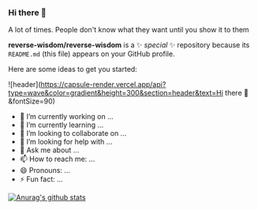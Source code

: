 ### Hi there 👋

A lot of times. People don't know what they want until you show it to them

**reverse-wisdom/reverse-wisdom** is a ✨ _special_ ✨ repository because its `README.md` (this file) appears on your GitHub profile.

Here are some ideas to get you started:

![header](https://capsule-render.vercel.app/api?type=wave&color=gradient&height=300&section=header&text=Hi there 👋&fontSize=90)

- 🔭 I’m currently working on ...
- 🌱 I’m currently learning ...
- 👯 I’m looking to collaborate on ...
- 🤔 I’m looking for help with ...
- 💬 Ask me about ...
- 📫 How to reach me: ...
- 😄 Pronouns: ...
- ⚡ Fun fact: ...



[![Anurag's github stats](https://github-readme-stats.vercel.app/api?username=reverse-wisdom)](https://github.com/anuraghazra/github-readme-stats)
